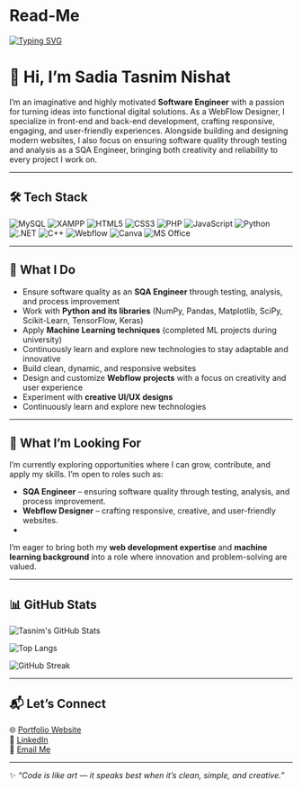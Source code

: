 # Read-Me
[![Typing SVG](https://readme-typing-svg.demolab.com?font=Fira+Code&size=24&pause=1000&color=FF6F61&center=true&vCenter=true&width=600&lines=Software+Engineer;Creative+Problem+Solver;Always+Learning+New+Tech)](https://git.io/typing-svg)

# 👋 Hi, I’m Sadia Tasnim Nishat

I’m an imaginative and highly motivated **Software Engineer** with a passion for turning ideas into functional digital solutions. As a WebFlow Designer, I specialize in front-end and back-end development, crafting responsive, engaging, and user-friendly experiences. Alongside building and designing modern websites, I also focus on ensuring software quality through testing and analysis as a SQA Engineer, bringing both creativity and reliability to every project I work on.  

---

## 🛠️ Tech Stack  

![MySQL](https://img.shields.io/badge/MySQL-4479A1?style=for-the-badge&logo=mysql&logoColor=white) 
![XAMPP](https://img.shields.io/badge/XAMPP-FCC029?style=for-the-badge&logo=xampp&logoColor=white) 
![HTML5](https://img.shields.io/badge/HTML5-E34F26?style=for-the-badge&logo=html5&logoColor=white) 
![CSS3](https://img.shields.io/badge/CSS3-1572B6?style=for-the-badge&logo=css3&logoColor=white) 
![PHP](https://img.shields.io/badge/PHP-777BB4?style=for-the-badge&logo=php&logoColor=white) 
![JavaScript](https://img.shields.io/badge/JavaScript-F7DF1E?style=for-the-badge&logo=javascript&logoColor=black) 
![Python](https://img.shields.io/badge/Python-3776AB?style=for-the-badge&logo=python&logoColor=white) 
![.NET](https://img.shields.io/badge/.NET-512BD4?style=for-the-badge&logo=dotnet&logoColor=white) 
![C++](https://img.shields.io/badge/C++-00599C?style=for-the-badge&logo=c%2B%2B&logoColor=white) 
![Webflow](https://img.shields.io/badge/Webflow-4353FF?style=for-the-badge&logo=webflow&logoColor=white) 
![Canva](https://img.shields.io/badge/Canva-00C4CC?style=for-the-badge&logo=canva&logoColor=white) 
![MS Office](https://img.shields.io/badge/MS%20Office-D83B01?style=for-the-badge&logo=microsoftoffice&logoColor=white)

---

## 🚀 What I Do  
- Ensure software quality as an **SQA Engineer** through testing, analysis, and process improvement  
- Work with **Python and its libraries** (NumPy, Pandas, Matplotlib, SciPy, Scikit-Learn, TensorFlow, Keras)  
- Apply **Machine Learning techniques** (completed ML projects during university)  
- Continuously learn and explore new technologies to stay adaptable and innovative  
- Build clean, dynamic, and responsive websites  
- Design and customize **Webflow projects** with a focus on creativity and user experience
- Experiment with **creative UI/UX designs**  
- Continuously learn and explore new technologies

---

## 🎯 What I’m Looking For  
I’m currently exploring opportunities where I can grow, contribute, and apply my skills. I’m open to roles such as:  
   
- **SQA Engineer** – ensuring software quality through testing, analysis, and process improvement.  
- **Webflow Designer** – crafting responsive, creative, and user-friendly websites.
- 
I’m eager to bring both my **web development expertise** and **machine learning background** into a role where innovation and problem-solving are valued.  

---

## 📊 GitHub Stats  

![Tasnim's GitHub Stats](https://github-readme-stats.vercel.app/api?username=TasnimNishat-Dev&show_icons=true&theme=radical)  

![Top Langs](https://github-readme-stats.vercel.app/api/top-langs/?username=TasnimNishat-Dev&layout=compact&theme=radical)  

![GitHub Streak](https://streak-stats.demolab.com?user=TasnimNishat-Dev&theme=radical)  

---

## 📬 Let’s Connect  

🌐 [Portfolio Website](https://tasnims-flow-1.webflow.io/)  
💼 [LinkedIn](https://www.linkedin.com/in/sadia-tasnim-nishat-333178214)  
📧 [Email Me](mailto:tasnim3nishat12@gmail.com)


---

✨ *“Code is like art — it speaks best when it’s clean, simple, and creative.”*  
